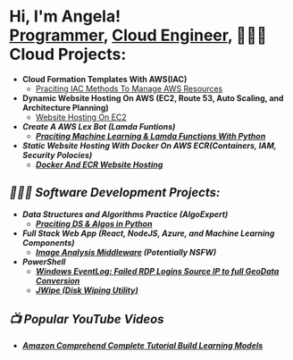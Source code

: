 <h1>Hi, I'm Angela! <br/><a href="https://github.com/angelammmm">Programmer</a>, <a href="https://www.linkedin.com/in/angelamapes/">
  Cloud Engineer</a>, <a



<h2>👩🏻‍💻 Cloud Projects:</h2>

- <b>Cloud Formation Templates With AWS(IAC)</b>
  - [Praciting IAC Methods To Manage AWS Resources](https://github.com/joshmadakor1/Algorithms-Practice)
- <b>Dynamic Website Hosting On AWS (EC2, Route 53, Auto Scaling, and Architecture Planning)</b>
  - [Website Hosting On EC2](https://github.com/joshmadakor1/4chan-Image-Analysis-Middleware-C964) <b><i>
- <b>Create A AWS Lex Bot (Lamda Funtions)</b>
  - [Praciting Machine Learning & Lamda Functions With Python](https://github.com/joshmadakor1/Algorithms-Practice)
- <b>Static Website Hosting With Docker On AWS ECR(Containers, IAM, Security Polocies)</b>
  - [Docker And ECR Website Hosting](https://github.com/joshmadakor1/4chan-Image-Analysis-Middleware-C964) <b><i>
  

<h2>👩🏻‍💻 Software Development Projects:</h2>

- <b>Data Structures and Algorithms Practice (AlgoExpert)</b>
  - [Praciting DS & Algos in Python](https://github.com/joshmadakor1/Algorithms-Practice)
- <b>Full Stack Web App (React, NodeJS, Azure, and Machine Learning Components)</b>
  - [Image Analysis Middleware](https://github.com/joshmadakor1/4chan-Image-Analysis-Middleware-C964) <b><i>(Potentially NSFW)</b></i>
- <b>PowerShell</b>
  - [Windows EventLog: Failed RDP Logins Source IP to full GeoData Conversion](https://github.com/joshmadakor1/Sentinel-Lab)
  - [JWipe (Disk Wiping Utility)](https://github.com/joshmadakor1/Jwipe.PowerShell)
  
<h2>📺 Popular YouTube Videos</h2>

- [Amazon Comprehend Complete Tutorial Build Learning Models](https://www.youtube.com/watch?v=EOz5tuw006A)




<!--

- 🔭 I’m currently working on ...
- 🌱 I’m currently learning ...
- 📫 How to reach me: ...

-->
